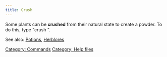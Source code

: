 ```yaml
---
title: Crush
---
```


Some plants can be **crushed** from their natural state to create a
powder. To do this, type "crush <plant>".

See also: [Potions](Potions "wikilink"),
[Herblores](Herblores "wikilink")

[Category: Commands](Category:_Commands "wikilink") [Category: Help
files](Category:_Help_files "wikilink")
